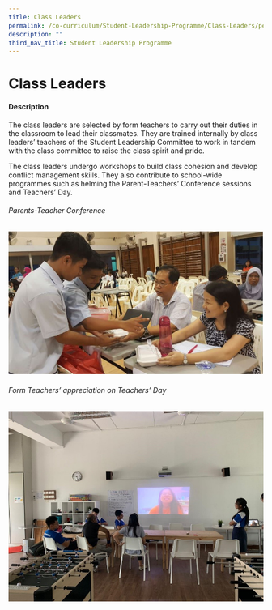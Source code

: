 ```yaml
---
title: Class Leaders
permalink: /co-curriculum/Student-Leadership-Programme/Class-Leaders/permalink/
description: ""
third_nav_title: Student Leadership Programme
---
```

Class Leaders
=============

#### Description

The class leaders are selected by form teachers to carry out their duties in the classroom to lead their classmates. They are trained internally by class leaders’ teachers of the Student Leadership Committee to work in tandem with the class committee to raise the class spirit and pride.

The class leaders undergo workshops to build class cohesion and develop conflict management skills. They also contribute to school-wide programmes such as helming the Parent-Teachers’ Conference sessions and Teachers’ Day.



###### Parents-Teacher Conference
![](/images/CCALEADERS1.jpeg)


###### Form Teachers’ appreciation on Teachers’ Day
![](/images/CCALEADERS2.jpeg)
